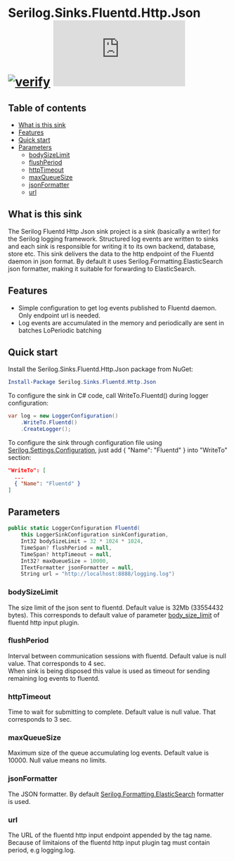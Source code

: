 # Serilog.Sinks.Fluentd.Http.Json [![verify][]](https://github.com/Georgy-Losenkov/serilog-sinks-fluentd-http-json) [![Nuget][]](https://www.nuget.org/packages/Serilog.Sinks.Fluentd.Http.Json)

[verify]: https://github.com/Georgy-Losenkov/serilog-sinks-fluentd-http-json/workflows/verify/badge.svg

[nuget]: https://img.shields.io/nuget/v/Serilog.Sinks.Fluentd.Http.Json

## Table of contents

* [What is this sink](#what-is-this-sink)
* [Features](#features)
* [Quick start](#quick-start)
* [Parameters](#parameters)
  * [bodySizeLimit](#bodysizelimit)
  * [flushPeriod](#flushperiod)
  * [httpTimeout](#httptimeout)
  * [maxQueueSize](#maxqueuesize)
  * [jsonFormatter](#jsonformatter)
  * [url](#url)

## What is this sink

The Serilog Fluentd Http Json sink project is a sink (basically a writer) for the Serilog logging framework. Structured log events are written to sinks and each sink is responsible for writing it to its own backend, database, store etc. This sink delivers the data to the http endpoint of the Fluentd daemon in json format. By default it uses Serilog.Formatting.ElasticSearch json formatter, making it suitable for forwarding to ElasticSearch.

## Features

* Simple configuration to get log events published to Fluentd daemon. Only endpoint url is needed.
* Log events are accumulated in the memory and periodically are sent in batches  LoPeriodic batching 

## Quick start

Install the Serilog.Sinks.Fluentd.Http.Json package from NuGet:

```powershell
Install-Package Serilog.Sinks.Fluentd.Http.Json
```

To configure the sink in C# code, call WriteTo.Fluentd() during logger configuration:

```csharp
var log = new LoggerConfiguration()
    .WriteTo.Fluentd()
    .CreateLogger();
```

To configure the sink through configuration file using [Serilog.Settings.Configuration][], just add { "Name": "Fluentd" } into "WriteTo" section:

[Serilog.Settings.Configuration]: https://github.com/serilog/serilog-settings-configuration#serilogsettingsconfiguration--

```json
"WriteTo": [
  ...
  { "Name": "Fluentd" }
]
```

## Parameters
```csharp
public static LoggerConfiguration Fluentd(
    this LoggerSinkConfiguration sinkConfiguration,
    Int32 bodySizeLimit = 32 * 1024 * 1024,
    TimeSpan? flushPeriod = null,
    TimeSpan? httpTimeout = null,
    Int32? maxQueueSize = 10000,
    ITextFormatter jsonFormatter = null,
    String url = "http://localhost:8888/logging.log")
```

### bodySizeLimit
The size limit of the json sent to fluentd. Default value is 32Mb (33554432 bytes). This corresponds to default value of parameter [body_size_limit][] of fluentd http input plugin.

[body_size_limit]: https://docs.fluentd.org/input/http#body_size_limit

### flushPeriod
Interval between communication sessions with fluentd. Default value is null value. That corresponds to 4 sec.<br/>When sink is being disposed this value is used as timeout for sending remaining log events to fluentd.

### httpTimeout
Time to wait for submitting to complete. Default value is null value. That corresponds to 3 sec.

### maxQueueSize
Maximum size of the queue accumulating log events. Default value is 10000. Null value means no limits.

### jsonFormatter
The JSON formatter. By default [Serilog.Formatting.ElasticSearch][] formatter is used.

[Serilog.Formatting.ElasticSearch]: https://github.com/serilog/serilog-sinks-elasticsearch#elasticsearch-formatters

### url
The URL of the fluentd http input endpoint appended by the tag name.<br/>Because of limitaions of the fluentd http input plugin tag must contain period, e.g logging.log.
